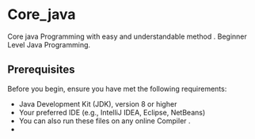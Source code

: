 # Core_java

Core java Programming with easy and understandable method .
Beginner Level Java Programming.

## Prerequisites

Before you begin, ensure you have met the following requirements:
- Java Development Kit (JDK), version 8 or higher
- Your preferred IDE (e.g., IntelliJ IDEA, Eclipse, NetBeans)
- You can also run these files on any online Compiler .
- 


